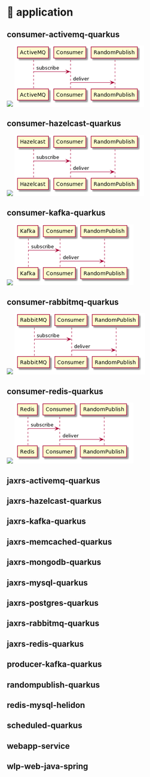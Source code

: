 # :deer: application

## consumer-activemq-quarkus
[![](https://img.shields.io/docker/pulls/yurak/consumer-activemq-quarkus.svg)](https://hub.docker.com/r/yurak/consumer-activemq-quarkus)
![Flowchart](../docs/uml/consumer-activemq-quarkus.png)

## consumer-hazelcast-quarkus
[![](https://img.shields.io/docker/pulls/yurak/consumer-hazelcast-quarkus.svg)](https://hub.docker.com/r/yurak/consumer-hazelcast-quarkus)
![Flowchart](../docs/uml/consumer-hazelcast-quarkus.png)

## consumer-kafka-quarkus
[![](https://img.shields.io/docker/pulls/yurak/consumer-kafka-quarkus.svg)](https://hub.docker.com/r/yurak/consumer-kafka-quarkus)
![Flowchart](../docs/uml/consumer-kafka-quarkus.png)

## consumer-rabbitmq-quarkus
[![](https://img.shields.io/docker/pulls/yurak/consumer-rabbitmq-quarkus.svg)](https://hub.docker.com/r/yurak/consumer-rabbitmq-quarkus)
![Flowchart](../docs/uml/consumer-rabbitmq-quarkus.png)

## consumer-redis-quarkus
[![](https://img.shields.io/docker/pulls/yurak/consumer-redis-quarkus.svg)](https://hub.docker.com/r/yurak/consumer-redis-quarkus)
![Flowchart](../docs/uml/consumer-redis-quarkus.png)

## jaxrs-activemq-quarkus

## jaxrs-hazelcast-quarkus

## jaxrs-kafka-quarkus

## jaxrs-memcached-quarkus

## jaxrs-mongodb-quarkus

## jaxrs-mysql-quarkus

## jaxrs-postgres-quarkus

## jaxrs-rabbitmq-quarkus

## jaxrs-redis-quarkus

## producer-kafka-quarkus

## randompublish-quarkus

## redis-mysql-helidon

## scheduled-quarkus

## webapp-service

## wlp-web-java-spring
